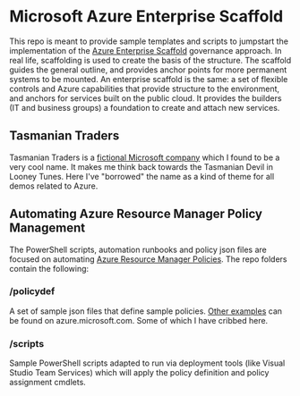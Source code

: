# Microsoft Azure Enterprise Scaffold
This repo is meant to provide sample templates and scripts to jumpstart the implementation of the [Azure Enterprise Scaffold](https://azure.microsoft.com/en-us/documentation/articles/resource-manager-subscription-governance/) governance approach. In real life, scaffolding is used to create the basis of the structure. The scaffold guides the general outline, and provides anchor points for more permanent systems to be mounted. An enterprise scaffold is the same: a set of flexible controls and Azure capabilities that provide structure to the environment, and anchors for services built on the public cloud. It provides the builders (IT and business groups) a foundation to create and attach new services. 

## Tasmanian Traders
Tasmanian Traders is a [fictional Microsoft company](https://en.wikipedia.org/wiki/List_of_fictional_Microsoft_companies) which I found to be a very cool name. It makes me think back towards the Tasmanian Devil in Looney Tunes. Here I've "borrowed" the name as a kind of theme for all demos related to Azure.

## Automating Azure Resource Manager Policy Management
The PowerShell scripts, automation runbooks and policy json files are focused on automating [Azure Resource Manager Policies](https://docs.microsoft.com/en-us/azure/azure-resource-manager/resource-manager-policy). The repo folders contain the following:
### /policydef
A set of sample json files that define sample policies. [Other examples](https://docs.microsoft.com/en-us/azure/azure-resource-manager/resource-manager-policy#policy-definition-examples) can be found on azure.microsoft.com. Some of which I have cribbed here.
### /scripts
Sample PowerShell scripts adapted to run via deployment tools (like Visual Studio Team Services) which will apply the policy definition and policy assignment cmdlets.
